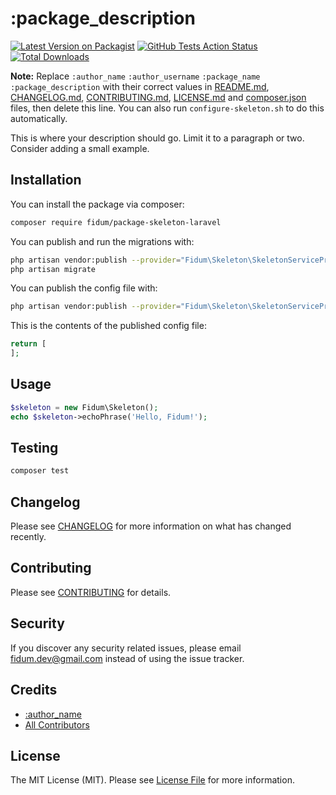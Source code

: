 # :package_description

[![Latest Version on Packagist](https://img.shields.io/packagist/v/fidum/:package_name.svg?style=flat-square)](https://packagist.org/packages/fidum/:package_name)
[![GitHub Tests Action Status](https://img.shields.io/github/workflow/status/fidum/:package_name/run-tests?label=tests)](https://github.com/fidum/:package_name/actions?query=workflow%3Arun-tests+branch%3Amaster)
[![Total Downloads](https://img.shields.io/packagist/dt/fidum/:package_name.svg?style=flat-square)](https://packagist.org/packages/fidum/:package_name)

**Note:** Replace ```:author_name``` ```:author_username``` ```:package_name``` ```:package_description``` with their correct values in [README.md](README.md), [CHANGELOG.md](CHANGELOG.md), [CONTRIBUTING.md](CONTRIBUTING.md), [LICENSE.md](LICENSE.md) and [composer.json](composer.json) files, then delete this line. You can also run `configure-skeleton.sh` to do this automatically.

This is where your description should go. Limit it to a paragraph or two. Consider adding a small example.

## Installation

You can install the package via composer:

```bash
composer require fidum/package-skeleton-laravel
```

You can publish and run the migrations with:

```bash
php artisan vendor:publish --provider="Fidum\Skeleton\SkeletonServiceProvider" --tag="migrations"
php artisan migrate
```

You can publish the config file with:
```bash
php artisan vendor:publish --provider="Fidum\Skeleton\SkeletonServiceProvider" --tag="config"
```

This is the contents of the published config file:

```php
return [
];
```

## Usage

``` php
$skeleton = new Fidum\Skeleton();
echo $skeleton->echoPhrase('Hello, Fidum!');
```

## Testing

``` bash
composer test
```

## Changelog

Please see [CHANGELOG](CHANGELOG.md) for more information on what has changed recently.

## Contributing

Please see [CONTRIBUTING](CONTRIBUTING.md) for details.

## Security

If you discover any security related issues, please email fidum.dev@gmail.com instead of using the issue tracker.

## Credits

- [:author_name](https://github.com/:author_username)
- [All Contributors](../../contributors)

## License

The MIT License (MIT). Please see [License File](LICENSE.md) for more information.
